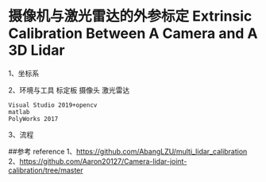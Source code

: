 # 摄像机与激光雷达的外参标定 Extrinsic Calibration Between A Camera and A 3D Lidar



1、坐标系 

2、环境与工具
    标定板
    摄像头
    激光雷达

    Visual Studio 2019+opencv
    matlab
    PolyWorks 2017

3、流程



##参考  reference
    1、https://github.com/AbangLZU/multi_lidar_calibration
    2、https://github.com/Aaron20127/Camera-lidar-joint-calibration/tree/master
